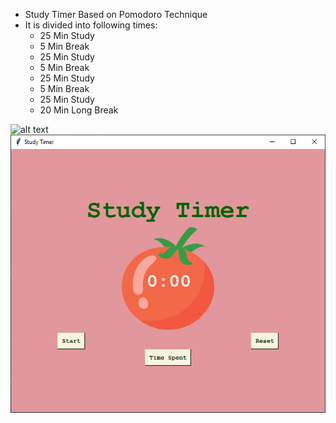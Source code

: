 * Study Timer Based on Pomodoro Technique
* It is divided into following times:
  - 25 Min Study
  - 5  Min Break
  - 25 Min Study
  - 5  Min Break
  - 25 Min Study
  - 5  Min Break
  - 25 Min Study
  - 20 Min Long Break  

![alt text](https://github.com/sharadpatel11/StudyTimer/Study_Timer.PNG?raw=true)
![Screenshot](Study_Timer.PNG)
